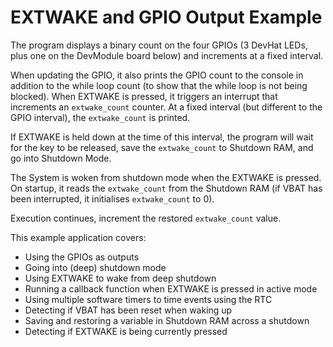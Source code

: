# EXTWAKE and GPIO Output Example

The program displays a binary count on the four GPIOs (3 DevHat LEDs, plus one on the DevModule board below) and increments at a fixed interval. 

When updating the GPIO, it also prints the GPIO count to the console in addition to the while loop count (to show that the while loop is not being blocked). 
When EXTWAKE is pressed, it triggers an interrupt that increments an `extwake_count` counter. 
At a fixed interval (but different to the GPIO interval), the `extwake_count` is printed. 

If EXTWAKE is held down at the time of this interval, the program will wait for the key to be released, save the `extwake_count` to Shutdown RAM, and go into Shutdown Mode. 

The System is woken from shutdown mode when the EXTWAKE is pressed. 
On startup, it reads the `extwake_count` from the Shutdown RAM (if VBAT has been interrupted, it initialises `extwake_count` to 0).  

Execution continues, increment the restored `extwake_count` value. 


This example application covers:

* Using the GPIOs as outputs
* Going into (deep) shutdown mode
* Using EXTWAKE to wake from deep shutdown
* Running a callback function when EXTWAKE is pressed in active mode
* Using multiple software timers to time events using the RTC
* Detecting if VBAT has been reset when waking up
* Saving and restoring a variable in Shutdown RAM across a shutdown
* Detecting if EXTWAKE is being currently pressed

